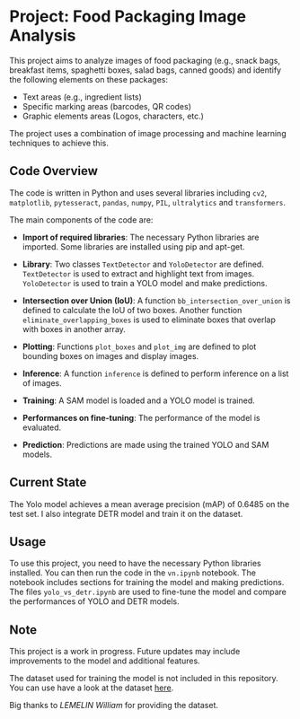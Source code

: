 # Project: Food Packaging Image Analysis

This project aims to analyze images of food packaging (e.g., snack bags, breakfast items, spaghetti boxes, salad bags, canned goods) and identify the following elements on these packages:

- Text areas (e.g., ingredient lists)
- Specific marking areas (barcodes, QR codes)
- Graphic elements areas (Logos, characters, etc.)

The project uses a combination of image processing and machine learning techniques to achieve this.

## Code Overview

The code is written in Python and uses several libraries including `cv2`, `matplotlib`, `pytesseract`, `pandas`, `numpy`, `PIL`, `ultralytics` and `transformers`.

The main components of the code are:

- **Import of required libraries**: The necessary Python libraries are imported. Some libraries are installed using pip and apt-get.

- **Library**: Two classes `TextDetector` and `YoloDetector` are defined. `TextDetector` is used to extract and highlight text from images. `YoloDetector` is used to train a YOLO model and make predictions.

- **Intersection over Union (IoU)**: A function `bb_intersection_over_union` is defined to calculate the IoU of two boxes. Another function `eliminate_overlapping_boxes` is used to eliminate boxes that overlap with boxes in another array.

- **Plotting**: Functions `plot_boxes` and `plot_img` are defined to plot bounding boxes on images and display images.

- **Inference**: A function `inference` is defined to perform inference on a list of images.

- **Training**: A SAM model is loaded and a YOLO model is trained.

- **Performances on fine-tuning**: The performance of the model is evaluated.

- **Prediction**: Predictions are made using the trained YOLO and SAM models.

## Current State

The Yolo model achieves a mean average precision (mAP) of 0.6485 on the test set. I also integrate DETR model and train it on the dataset.

## Usage

To use this project, you need to have the necessary Python libraries installed. You can then run the code in the `vn.ipynb` notebook. The notebook includes sections for training the model and making predictions.
The files `yolo_vs_detr.ipynb` are used to fine-tune the model and compare the performances of YOLO and DETR models.

## Note

This project is a work in progress. Future updates may include improvements to the model and additional features.

The dataset used for training the model is not included in this repository. You can use have a look at the dataset [here](https://drive.google.com/drive/folders/15xmW4FKnEUTmYFol3AWG3PcIwBnWyNcV?usp=sharing). 

Big thanks to *LEMELIN William* for providing the dataset.